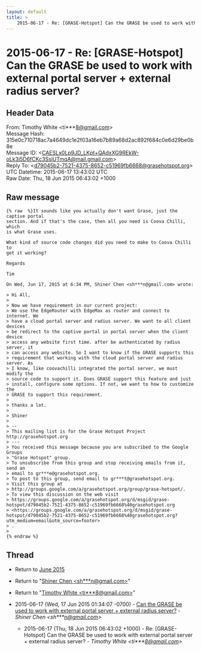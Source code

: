 ```yaml
---
layout: default
title: >
    2015-06-17 - Re: [GRASE-Hotspot] Can the GRASE be used to work with external portal server + external radius server?
---
```


# 2015-06-17 - Re: [GRASE-Hotspot] Can the GRASE be used to work with external portal server + external radius server?

## Header Data

From: Timothy White \<ti***8@gmail.com\><br>
Message Hash: 315e0c710718ac7a4649dc1e2f03a16eb7b89a68d2ac892f684c0e6d29be0b8e<br>
Message ID: \<CAESLx0Lp9JD_LKpt+QAdxXG9REkW-oLk3i5D6fCKc3SsiUTmqA@mail.gmail.com\><br>
Reply To: \<d79045b2-7521-4375-8652-c51969fb6668@grasehotspot.org\><br>
UTC Datetime: 2015-06-17 13:43:02 UTC<br>
Raw Date: Thu, 18 Jun 2015 06:43:02 +1000<br>

## Raw message

```
{% raw  %}It sounds like you actually don't want Grase, just the captive portal
section. And if that's the case, then all you need is Coova Chilli, which
is what Grase uses.

What kind of source code changes did you need to make to Coova Chilli to
get it working?

Regards

Tim

On Wed, Jun 17, 2015 at 6:34 PM, Shiner Chen <sh***n@gmail.com> wrote:

> Hi All,
>
> Now we have requirement in our current project:
> We use the EdgeRouter with EdgeMax as router and connect to internet. We
> have a cloud portal server and radius server. We want to all client devices
> be redirect to the captive portal in portal server when the client device
> access any website first time. after be authenticated by radius server, it
> can access any website. So I want to know if the GRASE supports this
> requirement that working with the cloud portal server and radius server. As
> I know, like coovachilli integrated the portal server, we must modify the
> source code to support it. Does GRASE support this feature and just
> install, configure some options. If not, we want to how to customize the
> GRASE to support this requirement.
>
> thanks a lot.
>
> Shiner
>
> --
> This mailing list is for the Grase Hotspot Project http://grasehotspot.org
> ---
> You received this message because you are subscribed to the Google Groups
> "Grase Hotspot" group.
> To unsubscribe from this group and stop receiving emails from it, send an
> email to gr***e@grasehotspot.org.
> To post to this group, send email to gr***t@grasehotspot.org.
> Visit this group at
> http://groups.google.com/a/grasehotspot.org/group/grase-hotspot/.
> To view this discussion on the web visit
> https://groups.google.com/a/grasehotspot.org/d/msgid/grase-hotspot/d79045b2-7521-4375-8652-c51969fb6668%40grasehotspot.org
> <https://groups.google.com/a/grasehotspot.org/d/msgid/grase-hotspot/d79045b2-7521-4375-8652-c51969fb6668%40grasehotspot.org?utm_medium=email&utm_source=footer>
> .
>
{% endraw %}
```

## Thread

+ Return to [June 2015](/archive/2015/06)

+ Return to "[Shiner Chen <sh***n<span>@</span>gmail.com>](/authors/sh___n_at_gmail_com)"
+ Return to "[Timothy White <ti***8<span>@</span>gmail.com>](/authors/ti___8_at_gmail_com)"

+ 2015-06-17 (Wed, 17 Jun 2015 01:34:07 -0700) - [Can the GRASE be used to work with external portal server + external radius  server?](/archive/2015/06/202dda178b22f14edf084678d53381b4e19847507e31e55794546aee542bdf6a) - _Shiner Chen \<sh***n@gmail.com\>_
  + 2015-06-17 (Thu, 18 Jun 2015 06:43:02 +1000) - Re: [GRASE-Hotspot] Can the GRASE be used to work with external portal server + external radius server? - _Timothy White \<ti***8@gmail.com\>_

